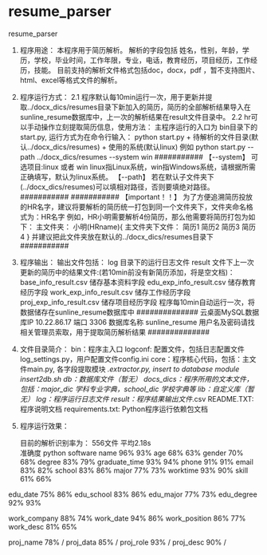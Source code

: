 # resume_parser
resume_parser
1. 程序用途：
	本程序用于简历解析。
	解析的字段包括 姓名，性别，年龄，学历，学校，毕业时间，工作年限，专业，电话，教育经历，项目经历，工作经历，技能。
	目前支持的解析文件格式包括doc，docx，pdf ，暂不支持图片、html、excel等格式文件的解析。

2. 程序运行方式：
	2.1 程序默认每10min运行一次，用于更新并提取../docx_dics/resumes目录下新加入的简历，简历的全部解析结果导入在sunline_resume数据库中，上一次的解析结果在result文件目录中。
	2.2 hr可以手动操作立刻提取简历信息，使用方法：
	主程序运行的入口为 bin目录下的start.py,
	运行方式为在命令行输入： python start.py + 待解析的文件目录(默认../docx_dics/resumes) + 使用的系统(默认linux)
	例如 python start.py --path ../docx_dics/resumes --system win
	###########
	【--system】 可选项目:linux 或者 win
	linux指Linux系统，win指Windows系统，请根据所需正确填写，默认为linux系统。
	【--path】 若在默认子文件夹下(../docx_dics/resumes)可以填相对路径，否则要填绝对路径。
	###########
	###########
	【important！！】
	为了方便追溯简历投放的HR名字，建议将要解析的简历统一打包到同一个文件夹下，文件夹命名格式为：HR名字
	例如，HR小明需要解析4份简历，那么他需要将简历打包为如下：
		主文件夹： 		小明(HRname){
		主文件夹下文件：				简历1
							简历2
							简历3
							简历4
					    	    }
		并建议把此文件夹放在默认的../docx_dics/resumes目录下
	###########

3. 程序输出：
	输出文件包括：
	log 目录下的运行日志文件
	result 文件下上一次更新的简历中的结果文件:(若10min前没有新简历添加，将是空文档)：
		base_info_result.csv			储存基本资料字段
		edu_exp_info_result.csv			储存教育经历字段
		work_exp_info_result.csv		储存工作经历字段
		proj_exp_info_result.csv		储存项目经历字段
	程序每10min自动运行一次，将数据储存在sunline_resume数据库中
	##############
	云桌面MySQL数据库IP 10.22.86.17
	端口 3306
	数据库名称 sunline_resume
	用户名及密码请找相关管理员索取，用于提取简历解析结果
	##############
	

4. 文件目录简介：
	bin：程序主入口
	logconf: 配置文件，包括日志配置文件log_settings.py，用户配置文件config.ini
	core：程序核心代码，包括：主文件main.py, 各字段提取模块 *.extractor.py, insert to database module insert2db.sh
	db：数据库文件（暂无）
	docs_dics：程序所用的文本文件，包括：major_dic 学科专业字典，school_dic 学校字典等
	lib：自定义库（暂无）
	log：程序运行日志文件
	result：程序结果输出文件*.csv
	README.TXT: 程序说明文档
	requirements.txt: Python程序运行依赖包文档	

5. 程序运行效果：

	目前的解析识别率为：
556文件
平均2.18s		
准确度	        python	  software
name	        96%	      93%
age	        68%	      63%
gender	        70%	      68%
degree	        83%	      79%
graduate_time	93%	      94%
phone	        91%	      91%
email	        83%	      82%
school	        83%           86%
major	        77%	      73%
worktime	93%	      90%
skill	        61%	      66%
		
edu_date	75%	      86%
edu_school	83%	      86%
edu_major	77%	      73%
edu_degree	92%	      93%
		
work_company	88%	      74%
work_date	94%	      86%
work_position   86%	      77%
work_desc	81%	      65%

proj_name	78%		/
proj_data	85%		/
proj_role	93%		/
proj_desc	90%		/

